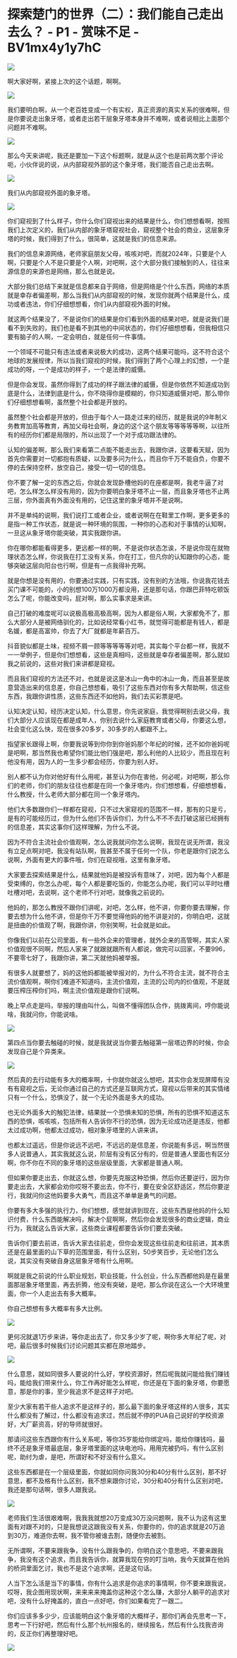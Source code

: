# 探索楚门的世界（二）：我们能自己走出去么？ - P1 - 赏味不足 - BV1mx4y1y7hC

![](img/9dab2bec86785cb0738edb049bffc65d_0.png)

啊大家好啊，紧接上次的这个话题，啊啊。

![](img/9dab2bec86785cb0738edb049bffc65d_2.png)

我们要明白啊，从一个老百姓变成一个有实权，真正资源的真实关系的很难啊，但是你要说走出象牙塔，或者走出若干层象牙塔本身并不难啊，或者说相比上面那个问题并不难啊。



![](img/9dab2bec86785cb0738edb049bffc65d_4.png)

那么今天来讲呢，我还是要加一下这个标题啊，就是从这个也是前两次那个评论呃，小伙伴说的说，从内部窥视外部的这个象牙塔，我们能否自己走出去啊。



![](img/9dab2bec86785cb0738edb049bffc65d_6.png)

我们从内部窥视外面的象牙塔。

![](img/9dab2bec86785cb0738edb049bffc65d_8.png)

你们窥视到了什么样子，你什么你们窥视出来的结果是什么，你们想想看啊，按照我们上次定义的，我们从内部的象牙塔窥视社会，窥视整个社会的商业，这层象牙塔的时候，我们得到了什么，很简单，这就是我们的信息来源。

我们的信息来源网络，老师家庭朋友父母，咳咳对吧，而就2024年，只要是个人啊，只要是个人不是只要是个人啊，对吧啊，这个大部分我们接触到的人，往往来源信息的来源也是网络，那么也就是说。

大部分我们总结下来就是信息都来自于网络，但是网络是个什么东西，网络的本质就是幸存者偏差啊，那么当我们从内部窥视的时候，发现你就两个结果是什么，成功或者违法，你们仔细想想看，你们从内部窥视外面的时候。

就这两个结果没了，不是说你们的结果是你们看到外面的结果对吧，就是说我们是看不到失败的，我们也是看不到其他的中间状态的，你们仔细想想看，但我相信只要有脑子的人啊，一定会明白，就是任何一件事情。

一个领域不可能只有违法或者来说极大的成功，这两个结果可能吗，这不符合这个地球的发展规律，所以当我们窥视的时候，我们得到了两个心理上的幻想，一个是成功的呀，一个是成功的样子，一个是法律的威慑。

但是你会发现，虽然你得到了成功的样子跟法律的威慑，但是你依然不知道成功到底是什么，法律到底是什么，你不晓得你是模糊的，你只知道威慑对吧，那么带你们仔细想想看啊，虽然整个社会都是开放的。

虽然整个社会都是开放的，但由于每个人一路走过来的经历，就是我说的9年制义务教育加高等教育，再加父母社会啊，身边的这个这个朋友等等等等等啊，以往所有的经历你们都是局限的，所以出现了一个对于成功跟法律的。

认知的偏差啊，那么我们来看第二点能不能走出去，我跟你讲，这要看天赋，因为首先你需要对一切都抱有质疑，以及要多问为什么，而且你千万不能自负，你要不停的去保持空杯，放空自己，接受一切一切的信息。

你不要了解一定的东西之后，你就会发现卧槽他妈的在座都是啊，我老牛逼了对吧，怎么样怎么样没有用的，因为你要明白象牙塔不止一层，而且象牙塔也不止两三层，你外面真有外面没有用的，记住这里的象牙塔并不是说啊。

并不是单纯的说啊，我们说打工或者企业，或者说啊在在鞋里工作啊，更多更多的是指一种工作状态，就是说一种环境的氛围，一种你的心态和对于事情的认知啊，一旦这从象牙塔你能突破，其实我跟你讲。

你在哪你都能看得更多，更远都一样的啊，不是说你状态怎诶，不是说你现在就物理状态怎么样，你说我在打工没有关系，你在打工，但凡你的认知跟你的心态，能够突破这层向阳台也行啊，但是有一点我得补充啊。

就是你想是没有用的，你要通过实践，只有实践，没有别的方法哦，你说我花钱去买门课不可能的，小的别想100万1000万都没用，还是那句话，你跟巴菲特吃顿饭怎么了呢，你能改变吗，屁对啊，那么实事求是来讲。

自己打破的难度呢可以说极高极高极高啊，因为人都是俗人啊，大家都免不了，那么大部分人是被网络驯化的，比如说经常看小红书，就觉得可能都是有钱人，都是名媛，都是高富帅，你去了大厂就都是年薪百万。

抖音貌似都是土味，视频不屑一顾等等等等等对吧，其实每个平台都一样，我就不一一举例子，但是你们想想看，这些是真相吗，这些就是幸存者偏差啊，那么就如我之前说的，这些对我们来讲都是窥视。

而且我们窥视的方法还不对，也就是说这是冰山一角中的冰山一角，而且甚至是故意营造出来的信息差，你自己想想看，吸引了这些东西对你有多大帮助啊，信这些东西，我跟你讲性质，这些东西还不如他妈，我们去买彩票是吧。

认知决定认知，经历决定认知，什么意思，你先说家庭，我觉得啊别去说父母，我们大部分人应该现在都是成年人，你别去说什么家庭教育或者父母，你要这么想，社会变化这么快，现在很多20多岁，30多岁的人都跟不上。

指望家长跟得上啊，你要我说等到你你到你爸妈那个年纪的时候，还不如你爸妈呢是吧啊，那当然我也希望你们能比他们强是吧，那么利他的人比较少，而且现在利他没有用，因为人的一生多少都会经历，你要为别人好。

别人都不认为你对他好有什么用呢，甚至认为你在害他，何必呢，对吧啊，那么你们的老师，你们的朋友往往也都是在同一个象牙塔内，你们想想看，仔细想想看，什么教授，什么老师大部分都在同一个象牙塔内。

他们大多数跟你们一样都在窥视，只不过大家窥视的范围不一样，那有的只是亏，是有的可能经历过，但为什么他们不告诉你们，为什么不不不去打破这层已经拥有的信息差，其实这事你们这样理解，为什么不说。

因为不符合主流社会价值观啊，怎么说我就问你怎么说啊，我现在说无所谓，我没有立足点啊对吧，我没有站队啊，我甚至不属于任何一个队，你老是跟你们说怎么说啊，外面有更大的事件哦，你们在窥视哦，这里有象牙塔。

大家要去探索结果是什么，结果就他妈是被投诉有意味了，对吧，因为每个人都是受束缚的，你怎么办呢，每个人都是要吃饭的，你能怎么办呢，我们可以平时吐槽吐槽对吧，去说啊，这个老师不行对吧，就像我之前说的。

他妈的，那怎么教授不跟你们讲呢，对吧，怎么样，他不讲，你要你要去理解，你要去想为什么他不讲，但是你千万不要觉得他妈的他不讲是对的，你明白吧，这就是扭曲的价值观了啊，我跟你讲，你别笑啊，社会就是如此。

你像我们以前在公司里面，有一些外企来的管理者，就外企来的高管啊，其实人家价值观很不同啊，然后人家来了就跟就跟所有人都说，做完可以回家，不要996，不要零七好了，我跟你讲，第二天就他妈被举报。

有很多人就要想了，妈的这他妈都能被举报对的，为什么不符合主流，就不符合主流价值观啊，啊你们难道不知道吗，主流价值观，主流的公司内的价值观，不是就要压榨压榨你们吗，啊主流价值观是跟你们说啊。

晚上早点走是吗，举报的理由叫什么，叫做不懂得团队合作，挑拨离间，哼你能说啥，我就问你，你能说啥。

![](img/9dab2bec86785cb0738edb049bffc65d_10.png)

第四点当你要去触碰的时候，就是我就说当你要去触碰第一层塔边界的时候，你会发现自己是个异类来。

![](img/9dab2bec86785cb0738edb049bffc65d_12.png)

然后真的去行动能有多大的概率啊，十你就你就这么想吧，其实你会发现屏障有没有有窥视之后，无论你通过自己的方式还是互联网方式，窥视以后带来的其实情绪只有一个什么，恐惧没了，就一个无论外面是多大的成功。

也无论外面多大的触犯法律，结果就一个恐惧未知的恐惧，所有的恐惧不知道这东西的恐惧，咳咳咳，包括所有人告诉你不行的恐惧，因为无论成功还是违反，他都太过成功啊，他都太过成功，相对象牙塔里的人讲来讲。

也都太过遥远，但是你说远不远吧，不远远的是信息差，你说能有多远，啊当然很多人说普通人，其实我就这么说，阶层有没有区分有的，但是普通人里面也有区分啊，你不你在不同的象牙塔的这些层级里面，大家都是普通人啊。

但如果你要走出去，你就这么想，你要先克服这种恐惧，然后你还要逆行，因为你要走出去，大家都会劝你哎呀不要出去，你不行，要在安全区舒适区，然后你要逆行，我就问你这他妈要多大勇气，而且这不单单是勇气的问题。

你要有多大多强的执行力，你们想想，感觉就讲到现在，这些东西是他妈的什么知识付费，什么东西能解决吗，解决个屁啊啊，然后你会发现很多的商业逻辑，商业行为，我就这么告诉大家，这些商业课程都要告诉你们要去突破。

告诉你们要去前进，告诉大家去往前走，但你会发现这些往前走和往前进，其本质还是在最里面的山下草的范围里面，有什么区别，50步笑百步，无论他们怎么说，其实没有突破自身这层象牙塔有什么用啊。

啊就是我之前说的什么职业规划，职业技能，什么创业，什么东西都他妈是在最里面那层象牙塔里面，再去折腾，他没有突破，是吧，那么你说在这么一个大环境里面，你一个人走出去有多大概率。

你自己想想有多大概率有多大比例。

![](img/9dab2bec86785cb0738edb049bffc65d_14.png)

更何况就退1万步来讲，等你走出去了，你又多少岁了呢，啊你多大年纪了呢，对吧，最后很多时候我们讨论问题其实都在原地踏步。



![](img/9dab2bec86785cb0738edb049bffc65d_16.png)

什么意思，就如同很多人要说的什么好，学校资源好，然后呢我就问能给我们赚钱吗，能给我们带来什么，你工作再好能怎么样呢，你还是在下面的象牙塔，你要愿意，那是你的事，至少我追求不是这样子对吧。

至少大家有若干些人追求不是这样子的，那么最下面的象牙塔这样的人很多，其实什么都没有了解过，什么都没有追求过，然后就不停的PUA自己说好的学校资源好，大厂薪资高，好的导师就很好。

那请问这些东西跟你有什么关系呢，等你35岁能给你绑定吗，能给你赚钱吗，最终不还是象牙塔最底层，象牙塔里面的这块电池吗，用用完被扔吗，有什么区别呢，助纣为虐，是吧，所谓好和不好没有什么意义。

这些东西都是在一个层级里面，你就如同你问我30分和40分有什么区别，那不好意思，都不及格有什么区别，我不想来跟你讨论，30分和40分有什么区别对吧，我还是那句话啊，很多人跟我说。



![](img/9dab2bec86785cb0738edb049bffc65d_18.png)

老师我们生活很艰难啊，我我我就想20万变成30万没问题啊，我不认为这有这里面有对跟不对的，只是我想说这跟我没有关系，你要你的，你的追求就是20万追到30万，难道你去啊，我不管你被谁去割，随便你去被割。

无所谓啊，不要来跟我争，没有什么跟我争的，你明白这个意思吧，不要来跟我争，我没有这个追求，而且我告诉你，就算我现在穷的叮当响，我今天就算在他妈的桥洞里面乞讨，我也不是这个追求啊，还是这句话。

人当下怎么活是当下的事情，你有什么追求是你追求的事情啊，你不要来跟我说，哎呀，我企图用现状啊，来来来来掩盖你这种这个怎么赚，大部分人躺平的追求对吧，没有什么好掩盖的，直白一点好吧，你们如果看完了一跟二。

你们应该多多少少，应该能明白这个象牙塔的大概样子，那你们再会先思考一下，思考一下行好吧，然后有什么那个杭州报名的，继续报名，然后有什么找我咨询的，反正你们再整理好吧。



![](img/9dab2bec86785cb0738edb049bffc65d_20.png)